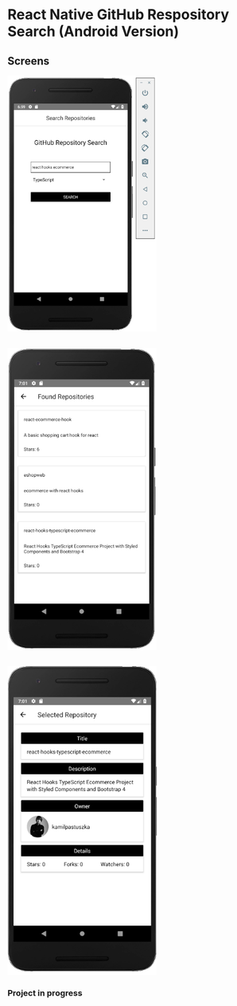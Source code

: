 # React Native GitHub Respository Search (Android Version)

## Screens

<img src="./images/Search.png" width="300px">

##

<img src="./images/List.png" width="300px">

##

<img src="./images/Details.png" width="300px">

### Project in progress
